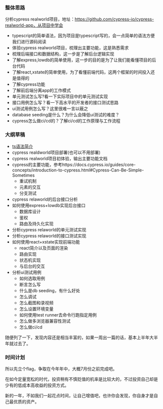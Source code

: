 ### 整体思路

分析cypress realworld项目，地址：https://github.com/cypress-io/cypress-realworld-app，从项目中学会

* typescript的简单语法，因为项目是typescript写的，会一点简单的语法方便我们进行源码阅读
* 体验cypress realworld项目，梳理出主要功能，这是熟悉需求
* 梳理后端接口和数据结构，这一步是了解后台逻辑实现
* 了解express,lowdb的简单使用，这一步的目的是为了让我们能看懂项目的后台代码
* 了解react,xstate的简单使用，为了看懂前端代码，这两个框架的时间投入还是值得的
* 了解cypress功能
* 了解前后端分离app的工作模式
* 单元测试怎么写?看一下实际项目中的单元测试实现
* 接口用例怎么写？看一下高水平的开发者的接口测试思路
* ui测试用例怎么写？这里很难一言以蔽之
* database seeding是什么？为什么会降低ui测试的难度？
* cypress怎么做ci/cd的？了解ci/cd的工作原理与工作流程

### 大纲草稿

* [ts语法简介](/ts.md)
* cypress realdworld项目部署(也可以不用部署)
* cypress realworld项目初体验，输出主要功能文档
* cypress的主要功能，参考https://docs.cypress.io/guides/core-concepts/introduction-to-cypress.html#Cypress-Can-Be-Simple-Sometimes
    * 重试机制
    * 元素的交互
    * 分支测试
* cypress relaworld的后台接口分析
* 如何使用express+lowdb实现后台接口
    * 数据库设计
    * 鉴权
    * 路由及持久化实现
* 分析cypress relaworld的单元测试实现
* 分析cypress relaworld的接口测试实现
* 如何使用react+xstate实现前端功能
    * react简介以及页面的渲染
    * 路由实现
    * 状态机实现
    * 与后台的交互
* 分析ui测试用例
    * 如何选取用例
    * 断言怎么写
    * 什么是db seeding，有什么好处
    * 怎么调试
    * 怎么截图和录视频
    * 怎么设置环境变量
    * 如何使用test runner去命令行跑指定用例
    * 怎么做多浏览器兼容性测试
    * 怎么做ci/cd

随便列了一下，发现内容还是相当丰富的，如果一周出一篇的话，基本上半年大半年就过去了。

### 时间计划

所以先立个flag，争取在今年年中，大概7月份之前完成吧。

在如今定量宽松的时代，投资稍有不慎贬值的机率是比较大的，不过投资自己却是少有的低成本高收益的投资方式。

新的一年，不如我们一起花点时间，让自己增值吧，也许你会发现，你自身才是自己最优质的资产。



